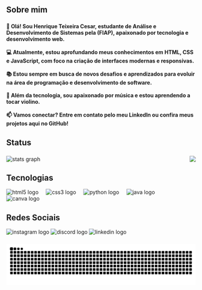 <h2 align="left">Sobre mim</h2>

###

<h4 align="left">👋 Olá! Sou Henrique Teixeira Cesar, estudante de Análise e Desenvolvimento de Sistemas pela (FIAP), apaixonado por tecnologia e desenvolvimento web.<br><br>💻 Atualmente, estou aprofundando meus conhecimentos em HTML, CSS e JavaScript, com foco na criação de interfaces modernas e responsivas.<br><br>📚 Estou sempre em busca de novos desafios e aprendizados para evoluir na área de programação e desenvolvimento de software.<br><br>🎵 Além da tecnologia, sou apaixonado por música e estou aprendendo a tocar violino.<br><br>📫 Vamos conectar? Entre em contato pelo meu LinkedIn ou confira meus projetos aqui no GitHub!</h4>

###

<h2 align="left">Status</h2>

###

<img align="right" height="150" src="https://media.discordapp.net/attachments/1342510508087054369/1351252496269705256/download.gif?ex=67d9b374&is=67d861f4&hm=bcb8268b990c1110230dde7371c06734787b1c920e3b27501c0e7ec2a9fa0d78&="  />

###

<div align="left">
  <img src="https://github-readme-stats.vercel.app/api?username=HenriqueTCesar&hide_title=false&hide_rank=false&show_icons=true&include_all_commits=true&count_private=true&disable_animations=false&theme=dark&locale=en&hide_border=false" height="150" alt="stats graph"  />
</div>

###

<h2 align="left">Tecnologias</h2>

<div align="left">
  <img src="https://cdn.jsdelivr.net/gh/devicons/devicon/icons/html5/html5-original.svg" height="30" alt="html5 logo"  />
  <img width="12" />
  <img src="https://cdn.jsdelivr.net/gh/devicons/devicon/icons/css3/css3-original.svg" height="30" alt="css3 logo"  />
  <img width="12" />
  <img src="https://cdn.jsdelivr.net/gh/devicons/devicon/icons/python/python-original.svg" height="30" alt="python logo"  />
  <img width="12" />
  <img src="https://skillicons.dev/icons?i=java" height="30" alt="java logo"  />
  <img width="12" />
  <img src="https://cdn.jsdelivr.net/gh/devicons/devicon/icons/canva/canva-original.svg" height="30" alt="canva logo"  />
</div>

###

<h2 align+"left">Redes Sociais</h2>

<div align="left">
  <img src="https://img.shields.io/static/v1?message=Instagram&https://www.instagram.com/henrique.c4sar_/&logo=instagram&label=&color=E4405F&logoColor=white&labelColor=&style=for-the-badge" height="40" alt="instagram logo"  />
  <img src="https://img.shields.io/static/v1?message=Discord&logo=discord&label=&color=7289DA&logoColor=white&labelColor=&style=for-the-badge" height="40" alt="discord logo"  />
  <img src="https://img.shields.io/static/v1?message=LinkedIn&logo=linkedin&label=&color=0077B5&logoColor=white&labelColor=&style=for-the-badge" height="40" alt="linkedin logo"  />
</div>

###

<img src="https://raw.githubusercontent.com/HenriqueTCesar/HenriqueTCesar/output/snake.svg" alt="Snake animation" />

###
